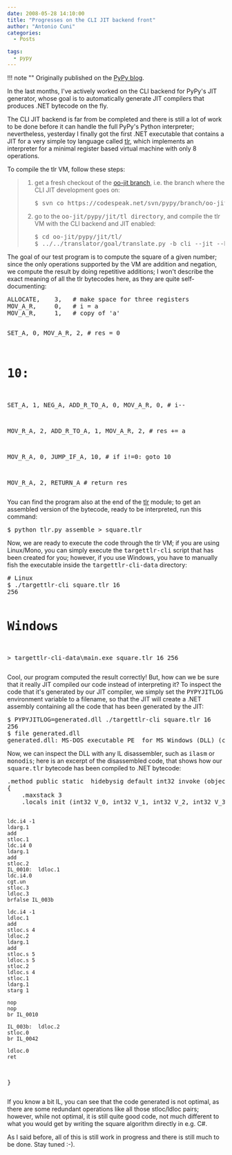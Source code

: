 ```yaml
---
date: 2008-05-28 14:10:00
title: "Progresses on the CLI JIT backend front"
author: "Antonio Cuni"
categories:
  - Posts

tags:
  - pypy
---
```


!!! note ""
    Originally published on the [PyPy blog](https://pypy.org/posts/2008/05/progresses-on-cli-jit-backend-front-1021772190959551376.html).


<html><body><p>In the last months, I've actively worked on the CLI backend for PyPy's
JIT generator, whose goal is to automatically generate JIT compilers
that produces .NET bytecode on the fly.
</p>
<!-- more -->

<p>The CLI JIT backend is far from be completed and there is still a lot
of work to be done before it can handle the full PyPy's Python
interpreter; nevertheless, yesterday I finally got the first .NET
executable that contains a JIT for a very simple toy language called
<a class="reference" href="https://codespeak.net/svn/pypy/dist/pypy/jit/tl/tlr.py">tlr</a>, which implements an interpreter for a minimal register based
virtual machine with only 8 operations.</p>
<p>To compile the tlr VM, follow these steps:</p>
<blockquote>
<ol class="arabic">
<li><p class="first">get a fresh checkout of the <a class="reference" href="https://codespeak.net/svn/pypy/branch/oo-jit/">oo-jit branch</a>, i.e. the branch
where the CLI JIT development goes on:</p>
<pre class="literal-block">
$ svn co https://codespeak.net/svn/pypy/branch/oo-jit
</pre>
</li>
<li><p class="first">go to the <tt class="docutils literal"><span class="pre">oo-jit/pypy/jit/tl</span> <span class="pre">directory</span></tt>, and compile the tlr VM
with the CLI backend and JIT enabled:</p>
<pre class="literal-block">
$ cd oo-jit/pypy/jit/tl/
$ ../../translator/goal/translate.py -b cli --jit --batch targettlr
</pre>
</li>
</ol>
</blockquote>
<p>The goal of our test program is to compute the square of a given
number; since the only operations supported by the VM are addition and
negation, we compute the result by doing repetitive additions; I won't
describe the exact meaning of all the tlr bytecodes here, as they are
quite self-documenting:</p>
<pre class="literal-block">
ALLOCATE,    3,   # make space for three registers
MOV_A_R,     0,   # i = a
MOV_A_R,     1,   # copy of 'a'

SET_A,       0,
MOV_A_R,     2,   # res = 0

# 10:
SET_A,       1,
NEG_A,
ADD_R_TO_A,  0,
MOV_A_R,     0,   # i--

MOV_R_A,     2,
ADD_R_TO_A,  1,
MOV_A_R,     2,   # res += a

MOV_R_A,     0,
JUMP_IF_A,  10,   # if i!=0: goto 10

MOV_R_A,     2,
RETURN_A          # return res
</pre>
<p>You can find the program also at the end of the <a class="reference" href="https://codespeak.net/svn/pypy/dist/pypy/jit/tl/tlr.py">tlr</a> module; to get an
assembled version of the bytecode, ready to be interpreted, run this
command:</p>
<pre class="literal-block">
$ python tlr.py assemble &gt; square.tlr
</pre>
<p>Now, we are ready to execute the code through the tlr VM; if you are
using Linux/Mono, you can simply execute the <tt class="docutils literal"><span class="pre">targettlr-cli</span></tt> script
that has been created for you; however, if you use Windows, you have
to manually fish the executable inside the <tt class="docutils literal"><span class="pre">targettlr-cli-data</span></tt>
directory:</p>
<pre class="literal-block">
# Linux
$ ./targettlr-cli square.tlr 16
256

# Windows
&gt; targettlr-cli-data\main.exe square.tlr 16
256
</pre>
<p>Cool, our program computed the result correctly! But, how can we be
sure that it really JIT compiled our code instead of interpreting it?
To inspect the code that it's generated by our JIT compiler, we simply
set the <tt class="docutils literal"><span class="pre">PYPYJITLOG</span></tt> environment variable to a filename, so that the
JIT will create a .NET assembly containing all the code that has been
generated by the JIT:</p>
<pre class="literal-block">
$ PYPYJITLOG=generated.dll ./targettlr-cli square.tlr 16
256
$ file generated.dll
generated.dll: MS-DOS executable PE  for MS Windows (DLL) (console) Intel 80386 32-bit
</pre>
<p>Now, we can inspect the DLL with any IL disassembler, such as
<tt class="docutils literal"><span class="pre">ilasm</span></tt> or <tt class="docutils literal"><span class="pre">monodis</span></tt>; here is an excerpt of the disassembled code,
that shows how our <tt class="docutils literal"><span class="pre">square.tlr</span></tt> bytecode has been compiled to .NET
bytecode:</p>
<pre class="literal-block">
.method public static  hidebysig default int32 invoke (object[] A_0, int32 A_1)  cil managed
{
    .maxstack 3
    .locals init (int32 V_0, int32 V_1, int32 V_2, int32 V_3, int32 V_4, int32 V_5)

    ldc.i4 -1
    ldarg.1
    add
    stloc.1
    ldc.i4 0
    ldarg.1
    add
    stloc.2
    IL_0010:  ldloc.1
    ldc.i4.0
    cgt.un
    stloc.3
    ldloc.3
    brfalse IL_003b

    ldc.i4 -1
    ldloc.1
    add
    stloc.s 4
    ldloc.2
    ldarg.1
    add
    stloc.s 5
    ldloc.s 5
    stloc.2
    ldloc.s 4
    stloc.1
    ldarg.1
    starg 1

    nop
    nop
    br IL_0010

    IL_003b:  ldloc.2
    stloc.0
    br IL_0042

    ldloc.0
    ret
}
</pre>
<p>If you know a bit IL, you can see that the code generated is not
optimal, as there are some redundant operations like all those
stloc/ldloc pairs; however, while not optimal, it is still quite good
code, not much different to what you would get by writing the square
algorithm directly in e.g. C#.</p>
<p>As I said before, all of this is still work in progress and there is
still much to be done. Stay tuned :-).</p></body></html>